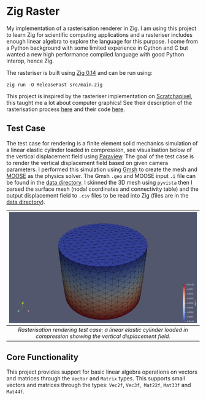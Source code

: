 # Zig Raster
My implementation of a rasterisation renderer in Zig. I am using this project to learn Zig for scientific computing applications and a rasteriser includes enough linear algebra to explore the language for this purpose. I come from a Python background with some limited experience in Cython and C but wanted a new high performance compiled language with good Python interop, hence Zig.

The rasteriser is built using [Zig 0.14](https://ziglang.org/download/) and can be run using:
```shell
zig run -O ReleaseFast src/main.zig
```

This project is inspired by the rasteriser implementation on [Scratchapixel](https://www.scratchapixel.com/index.html), this taught me a lot about computer graphics! See their description of the rasterisation process [here](https://www.scratchapixel.com/lessons/3d-basic-rendering/rasterization-practical-implementation/overview-rasterization-algorithm.html) and their code [here](https://github.com/scratchapixel/scratchapixel-code/tree/main/rasterization-practical-implementation).

## Test Case
The test case for rendering is a finite element solid mechanics simulation of a linear elastic cylinder loaded in compression, see visualisation below of the vertical displacement field using [Paraview](https://www.paraview.org/). The goal of the test case is to render the vertical displacement field based on given camera parameters. I performed this simulation using [Gmsh](https://gmsh.info/) to create the mesh and [MOOSE](https://mooseframework.inl.gov/) as the physics solver. The Gmsh `.geo` and MOOSE input `.i` file can be found in the [data directory](https://github.com/ScepticalRabbit/zigraster/tree/main/data). I skinned the 3D mesh using `pyvista` then I parsed the surface mesh (nodal coordinates and connectivity table) and the output displacement field to `.csv` files to be read into Zig (files are in the [data directory](https://github.com/ScepticalRabbit/zigraster/tree/main/data)).

|![fig_test_case_cylinder](images/testcase_cylinder_mesh1_dispy.png)|
|:--:|
|*Rasterisation rendering test case: a linear elastic cylinder loaded in compression showing the vertical displacement field.*|

## Core Functionality
This project provides support for basic linear algebra operations on vectors and matrices through the `Vector` and `Matrix` types. This supports small vectors and matrices through the types: `Vec2f`, `Vec3f`,` Mat22f`, `Mat33f` and `Mat44f`.